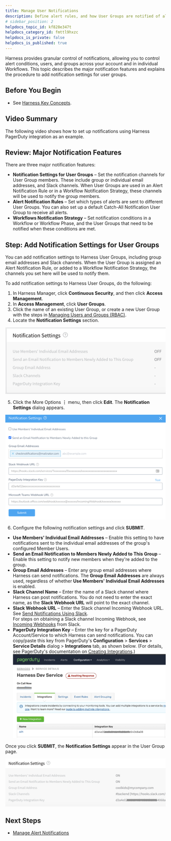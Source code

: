 ```yaml
---
title: Manage User Notifications
description: Define alert rules, and how User Groups are notified of alerts.
# sidebar_position: 2
helpdocs_topic_id: kf828e347t
helpdocs_category_id: fmttl9hxzc
helpdocs_is_private: false
helpdocs_is_published: true
---
```


Harness provides granular control of notifications, allowing you to control alert conditions, users, and groups across your account and in individual Workflows. This topic describes the major notification features and explains the procedure to add notification settings for user groups.


## Before You Begin

* See [Harness Key Concepts](../../../starthere-firstgen/harness-key-concepts.md).


## Video Summary

The following video shows how to set up notifications using Harness PagerDuty integration as an example.

<docvideo src="https://www.youtube.com/embed/YDyNj9EYiNk" />

## Review: Major Notification Features

There are three major notification features:

* **Notification Settings for User Groups** – Set the notification channels for User Group members. These include group or individual email addresses, and Slack channels. When User Groups are used in an Alert Notification Rule or in a Workflow Notification Strategy, these channels will be used to notify the group members.
* **Alert Notification Rules** – Set which types of alerts are sent to different User Groups. You can also set up a default Catch-All Notification User Group to receive all alerts.
* **Workflows Notification Strategy** – Set notification conditions in a Workflow or Workflow Phase, and the User Groups that need to be notified when these conditions are met.


## Step: Add Notification Settings for User Groups

You can add notification settings to Harness User Groups, including group email addresses and Slack channels. When the User Group is assigned an Alert Notification Rule, or added to a Workflow Notification Strategy, the channels you set here will be used to notify them.

To add notification settings to Harness User Groups, do the following:

1. In Harness Manager, click **Continuous Security**, and then click **Access Management**.
2. In **Access Management**, click **User Groups**.
3. Click the name of an existing User Group, or create a new User Group with the steps in [Managing Users and Groups (RBAC)](../../security/access-management-howtos/users-and-permissions.md).
4. Locate the **Notification Settings** section.

![](./static/notification-groups-19.png)

5. Click the More Options **⋮** menu, then click **Edit**. The **Notification Settings** dialog appears.

![](./static/notification-groups-20.png)


6. Configure the following notification settings and click **SUBMIT**.
* **Use Members' Individual Email Addresses** – Enable this setting to have notifications sent to the individual email addresses of the group's configured Member Users.
* **Send an Email Notification to Members Newly Added to This Group** – Enable this setting to notify new members when they're added to the group.
* **Group Email Addresses** – Enter any group email addresses where Harness can send notifications. The **Group Email Addresses** are always used, regardless of whether **Use Members' Individual Email Addresses** is enabled.
* **Slack Channel Name** – Enter the name of a Slack channel where Harness can post notifications. You do not need to enter the exact name, as the **Slack Webhook URL** will point to the exact channel.
* **Slack Webhook URL** – Enter the Slack channel Incoming Webhook URL.  
See [Send Notifications Using Slack](send-notification-using-slack.md).  
For steps on obtaining a Slack channel Incoming Webhook, see [Incoming Webhooks](https://api.slack.com/incoming-webhooks) from Slack.
* **PagerDuty Integration Key** – Enter the key for a PagerDuty Account/Service to which Harness can send notifications. You can copy/paste this key from PagerDuty's **Configuration** > **Services** > **Service Details** dialog > **Integrations** tab, as shown below. (For details, see PagerDuty's documentation on [Creating Integrations](https://support.pagerduty.com/docs/services-and-integrations).)![](./static/notification-groups-21.png)


Once you click **SUBMIT**, the **Notification Settings** appear in the User Group page.

![](./static/notification-groups-22.png)

## Next Steps

* [Manage Alert Notifications](manage-alert-notifications.md)

